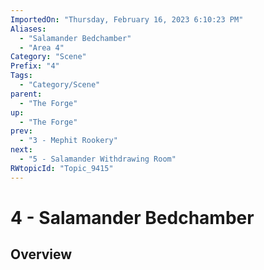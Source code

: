 ```yaml
---
ImportedOn: "Thursday, February 16, 2023 6:10:23 PM"
Aliases:
  - "Salamander Bedchamber"
  - "Area 4"
Category: "Scene"
Prefix: "4"
Tags:
  - "Category/Scene"
parent:
  - "The Forge"
up:
  - "The Forge"
prev:
  - "3 - Mephit Rookery"
next:
  - "5 - Salamander Withdrawing Room"
RWtopicId: "Topic_9415"
---
```

# 4 - Salamander Bedchamber
## Overview
